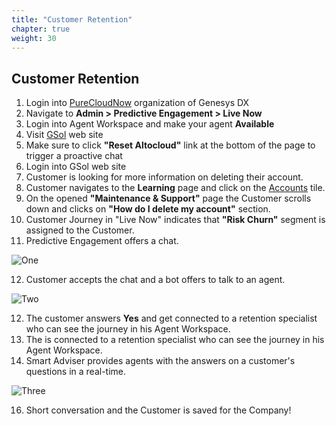 ```yaml
---
title: "Customer Retention"
chapter: true
weight: 30
---
```


## Customer Retention

1. Login into [PureCloudNow](https://login.mypurecloud.com/#/authenticate-adv/org/purecloudnow) organization of Genesys DX
2. Navigate to **Admin > Predictive Engagement > Live Now** 
3. Login into Agent Workspace and make your agent **Available** 
4. Visit [GSol](https://gsolgc.demo.genesys.com/) web site 
5. Make sure to click **"Reset Altocloud"** link at the bottom of the page to trigger a proactive chat
6. Login into GSol web site
7. Customer is looking for more information on deleting their account.
8. Customer navigates to the **Learning** page and click on the [Accounts](https://gsoldx.demo.genesys.com/#maintenance) tile.
9. On the opened **"Maintenance & Support"** page the Customer scrolls down and clicks on **"How do I delete my account"** section.
10. Customer Journey in "Live Now" indicates that **"Risk Churn"** segment is assigned to the Customer.
11. Predictive Engagement offers a chat.

![One](/images/dx_gso_gpe_retention_invite.png)

12. Customer accepts the chat and a bot offers to talk to an agent. 

![Two](/images/dx_gsol_gpe_retention_agent.png)

12. The customer answers  **Yes**  and get connected to a retention specialist who can see the journey in his Agent Workspace.
14. The is connected to a retention specialist who can see the journey in his Agent Workspace.
15. Smart Adviser provides agents with the answers on a customer's questions in a real-time.

![Three](/images/dx_gsol_gpe_retention_desktop.png)

16. Short conversation and the Customer is saved for the Company!

